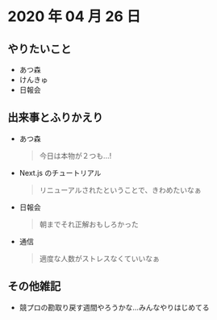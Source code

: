 # 2020 年 04 月 26 日

## やりたいこと

- あつ森
- けんきゅ
- 日報会

## 出来事とふりかえり

- あつ森
  > 今日は本物が２つも...!
- Next.js のチュートリアル
  > リニューアルされたということで、きわめたいなぁ
- 日報会
  > 朝までそれ正解おもしろかった
- 通信
  > 適度な人数がストレスなくていいなぁ

## その他雑記

- 競プロの勘取り戻す週間やろうかな...みんなやりはじめてる
